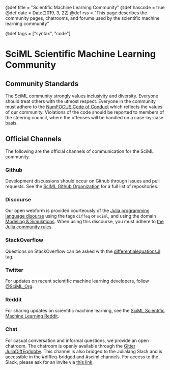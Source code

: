 @def title = "Scientific Machine Learning Community"
@def hascode = true
@def date = Date(2019, 3, 22)
@def rss = "This page describes the community pages, chatrooms, and forums used by the scientific machine learning community"

@def tags = ["syntax", "code"]

# SciML Scientific Machine Learning Community

## Community Standards

The SciML community strongly values inclusivity and diversity. Everyone
should treat others with the utmost respect. Everyone in the community
must adhere to the
[NumFOCUS Code of Conduct](https://numfocus.org/code-of-conduct) which
reflects the values of our community. Violations of the code should be
reported to members of the steering council, where the offenses will be
handled on a case-by-case basis.

## Official Channels

The following are the official channels of communication for the SciML community.

### Github

Development discussions should occur on Github through issues and pull requests.
See the [SciML Github Organization](https://github.com/SciML) for a full
list of repositories.

### Discourse

Our open webform is provided courteously of the
[Julia programming language disourse](https://discourse.julialang.org/)
using the tags `diffeq` or `sciml`, and using the domain
[Modeling & Simulations](https://discourse.julialang.org/c/domain/models/21).
When using this discourse, you must adhere to
[the Julia community rules](https://julialang.org/community/).

### StackOverflow

Questions on StackOverflow can be asked with the
[differentialequations.jl](https://stackoverflow.com/questions/tagged/differentialequations.jl)
tag.

### Twitter

For updates on recent scientific machine learning developers, follow
[@SciML_Org](https://twitter.com/SciML_Org).

### Reddit

For sharing updates on scientific machine learning, see the
[SciML Scientific Machine Learning Reddit](https://www.reddit.com/r/sciml).

### Chat

For casual conversation and informal questions, we provide an open
chatroom. The chatroom is openly available through the
[Gitter JuliaDiffEq/lobby](https://gitter.im/JuliaDiffEq/Lobby). This
channel is also bridged to the Julialang Slack and is accessible in
the #diffeq-bridged and #sciml channels. For access to the Slack, please ask for
an invite via [this link](https://julialang.org/slack/).
